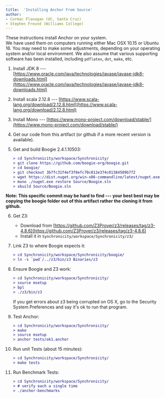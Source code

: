 ```yaml
---
title:  'Installing Anchor From Source'
author:
- Cormac Flanagan (UC, Santa Cruz)
- Stephen Freund (Williams College)
---
```


These instructions install Anchor on your system.  
We have used them on computers running either Mac OSX 10.15 or
Ubuntu 16.  You may need to make some adjustments, depending on your
operating system and/or local environment.  We also assume that
various supporting software has been installed, including `pdflatex`,
`dot`, `make`, etc.

1. Install JDK 8 --- [https://www.oracle.com/java/technologies/javase/javase-jdk8-downloads.html](https://www.oracle.com/java/technologies/javase/javase-jdk8-downloads.html)

2. Install scala 2.12.8 --- [https://www.scala-lang.org/download/2.12.8.html](https://www.scala-lang.org/download/2.12.8.html)

3. Install Mono --- [https://www.mono-project.com/download/stable/](https://www.mono-project.com/download/stable/)

4. Get our code from this artifact (or github if a more recent version is available).

5. Get and build Boogie 2.4.1.10503:
   ```diff
   > cd Synchronicity/workspace/Synchronicity/
   > git clone https://github.com/boogie-org/boogie.git
   > cd boogie/
   > git checkout 3b7fc31f4ef3f8efc70c812e374c01384509b7f2
   > wget https://dist.nuget.org/win-x86-commandline/latest/nuget.exe
   > mono ./nuget.exe restore Source/Boogie.sln
   > xbuild Source/Boogie.sln
   ```

**Note: This specific commit may be hard to find --- your best best may be 
copying the boogie folder out of this artifact rather the cloning it from github.**

6. Get Z3:

   * Download from [https://github.com/Z3Prover/z3/releases/tag/z3-4.8.6](https://github.com/Z3Prover/z3/releases/tag/z3-4.8.6)
   * Install it in `Synchronicity/workspace/Synchronicity/z3/`

7. Link Z3 to where Boogie expects it:

    ```diff
    > cd Synchronicity/workspace/Synchronicity/boogie/
    > ln -s `pwd`/../z3/bin/z3 Binaries/z3
    ```

8. Ensure Boogie and Z3 work:

    ```diff
    > cd Synchronicity/workspace/Synchronicity/
    > source msetup
    > bpl
    > ./z3/bin/z3
    ```

   If you get errors about z3 being corrupted on OS X, go to the
   Security System Preferences and say it's ok to run that program.

9. Test Anchor:

    ```diff
    > cd Synchronicity/workspace/Synchronicity/
    > make
    > source msetup
    > anchor tests/ok1.anchor
    ```

10. Run unit Tests (about 15 minutes):

    ```diff
    > cd Synchronicity/workspace/Synchronicity/
    > make tests
    ```

11. Run Benchmark Tests:

    ```diff
    > cd Synchronicity/workspace/Synchronicity/
    > # verify each a single time
    > ./anchor-benchmarks
    ```
